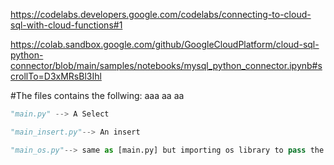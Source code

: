 https://codelabs.developers.google.com/codelabs/connecting-to-cloud-sql-with-cloud-functions#1

https://colab.sandbox.google.com/github/GoogleCloudPlatform/cloud-sql-python-connector/blob/main/samples/notebooks/mysql_python_connector.ipynb#scrollTo=D3xMRsBl3Ihl

#The files contains the follwing:
aaa aa aa

```python
"main.py" --> A Select

"main_insert.py"--> An insert

"main_os.py"--> same as [main.py] but importing os library to pass the password as Env variable, this should be also configured in the cloud function setup.

```
